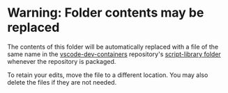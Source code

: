 # Warning: Folder contents may be replaced

The contents of this folder will be automatically replaced with a file of the same name in the [vscode-dev-containers](https://github.com/microsoft/vscode-dev-containers) repository's [script-library folder](https://github.com/microsoft/vscode-dev-containers/tree/main/script-library) whenever the repository is packaged.

To retain your edits, move the file to a different location. You may also delete the files if they are not needed.
